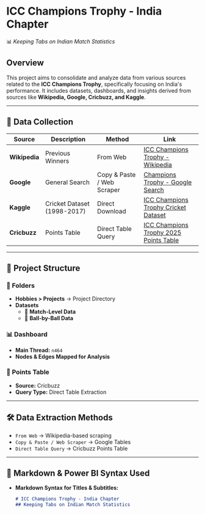 # ICC Champions Trophy - India Chapter  
📊 *Keeping Tabs on Indian Match Statistics*  

## Overview  
This project aims to consolidate and analyze data from various sources related to the **ICC Champions Trophy**, specifically focusing on India's performance. It includes datasets, dashboards, and insights derived from sources like **Wikipedia, Google, Cricbuzz, and Kaggle**.  

---

## 📌 Data Collection  
| Source     | Description | Method | Link |
|------------|-------------------------|------------------|--------------------------------------------------|
| **Wikipedia** | Previous Winners | From Web | [ICC Champions Trophy - Wikipedia](https://en.wikipedia.org/wiki/ICC_Champions_Trophy) |
| **Google** | General Search | Copy & Paste / Web Scraper | [Champions Trophy - Google Search](https://www.google.com/search?q=champions+trophy) |
| **Kaggle** | Cricket Dataset (1998-2017) | Direct Download | [ICC Champions Trophy Cricket Dataset](https://www.kaggle.com/) |
| **Cricbuzz** | Points Table | Direct Table Query | [ICC Champions Trophy 2025 Points Table](https://www.cricbuzz.com/) |

---

## 📂 Project Structure  
### 📁 Folders  
- **Hobbies > Projects** → Project Directory  
- **Datasets**  
  - 🏏 **Match-Level Data**  
  - 🎯 **Ball-by-Ball Data**  

### 📊 Dashboard  
- **Main Thread:** `n464`  
- **Nodes & Edges Mapped for Analysis**  

### 🔢 Points Table  
- **Source:** Cricbuzz  
- **Query Type:** Direct Table Extraction  

---

## 🛠️ Data Extraction Methods  
- `From Web` → Wikipedia-based scraping  
- `Copy & Paste / Web Scraper` → Google Tables  
- `Direct Table Query` → Cricbuzz Points Table  

---

## 📌 Markdown & Power BI Syntax Used  
- **Markdown Syntax for Titles & Subtitles:**  
  ```md
  # ICC Champions Trophy - India Chapter
  ## Keeping Tabs on Indian Match Statistics
